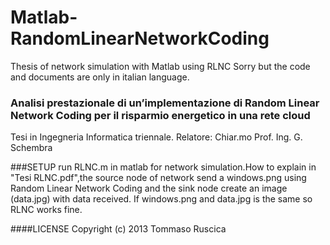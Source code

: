 Matlab-RandomLinearNetworkCoding
================================

Thesis of network simulation with Matlab using RLNC
Sorry but the code and documents are only in italian language.

### Analisi prestazionale di un’implementazione di Random Linear Network Coding per il risparmio energetico in una rete cloud
Tesi in Ingegneria Informatica triennale.
Relatore: Chiar.mo Prof. Ing. G. Schembra

###SETUP
run RLNC.m in matlab for network simulation.How to explain in "Tesi RLNC.pdf",the source node of network send a windows.png using Random Linear Network Coding and the sink node create an image (data.jpg) with data received.
If windows.png and data.jpg is the same so RLNC works fine.


####LICENSE
Copyright (c) 2013 Tommaso Ruscica
